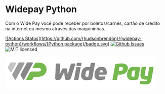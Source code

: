 # Widepay Python

Com o Wide Pay você pode receber por boletos/carnês, cartão de crédito na internet ou mesmo através das maquininhas.

[![Actions Status](https://github.com/{hudsonbrendon}/{widepay-python}/workflows/{Python package}/badge.svg)](https://github.com/{hudsonbrendon}/{widepay-python}/actions)
[![Github Issues](http://img.shields.io/github/issues/hudsonbrendon/widepay-python.svg?style=flat)](https://github.com/hudsonbrendon/widepay-python/issues?sort=updated&state=open)
![MIT licensed](https://img.shields.io/badge/license-MIT-blue.svg)

![Wide Pay](logo.png)


